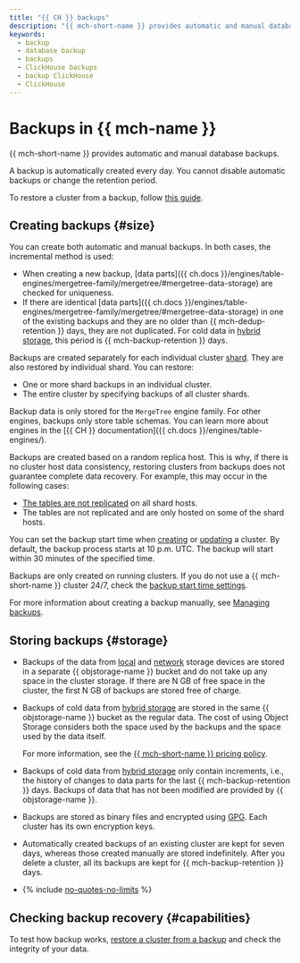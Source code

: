 ```yaml
---
title: "{{ CH }} backups"
description: "{{ mch-short-name }} provides automatic and manual database backups. Backups take up space in the storage allocated to the cluster. Backups are automatically created every day."
keywords:
  - backup
  - database backup
  - backups
  - ClickHouse backups
  - backup ClickHouse
  - ClickHouse
---
```


# Backups in {{ mch-name }}

{{ mch-short-name }} provides automatic and manual database backups.

A backup is automatically created every day. You cannot disable automatic backups or change the retention period.

To restore a cluster from a backup, follow [this guide](../operations/cluster-backups.md#restore).

## Creating backups {#size}

You can create both automatic and manual backups. In both cases, the incremental method is used:

* When creating a new backup, [data parts]({{ ch.docs }}/engines/table-engines/mergetree-family/mergetree/#mergetree-data-storage) are checked for uniqueness.
* If there are identical [data parts]({{ ch.docs }}/engines/table-engines/mergetree-family/mergetree/#mergetree-data-storage) in one of the existing backups and they are no older than {{ mch-dedup-retention }} days, they are not duplicated. For cold data in [hybrid storage](storage.md#hybrid-storage-features), this period is {{ mch-backup-retention }} days.

Backups are created separately for each individual cluster [shard](./sharding.md). They are also restored by individual shard. You can restore:

* One or more shard backups in an individual cluster.
* The entire cluster by specifying backups of all cluster shards.

Backup data is only stored for the `MergeTree` engine family. For other engines, backups only store table schemas. You can learn more about engines in the [{{ CH }} documentation]({{ ch.docs }}/engines/table-engines/).

Backups are created based on a random replica host. This is why, if there is no cluster host data consistency, restoring clusters from backups does not guarantee complete data recovery. For example, this may occur in the following cases:

* [The tables are not replicated](replication.md#replicated-tables) on all shard hosts.
* The tables are not replicated and are only hosted on some of the shard hosts.

You can set the backup start time when [creating](../operations/cluster-create.md) or [updating](../operations/update.md#change-additional-settings) a cluster. By default, the backup process starts at 10 p.m. UTC. The backup will start within 30 minutes of the specified time.

Backups are only created on running clusters. If you do not use a {{ mch-short-name }} cluster 24/7, check the [backup start time settings](../operations/update.md#change-additional-settings).

For more information about creating a backup manually, see [Managing backups](../operations/cluster-backups.md).

## Storing backups {#storage}

* Backups of the data from [local](storage.md) and [network](storage.md) storage devices are stored in a separate {{ objstorage-name }} bucket and do not take up any space in the cluster storage. If there are N GB of free space in the cluster, the first N GB of backups are stored free of charge.

* Backups of cold data from [hybrid storage](storage.md#hybrid-storage-features) are stored in the same {{ objstorage-name }} bucket as the regular data. The cost of using Object Storage considers both the space used by the backups and the space used by the data itself.

   For more information, see the [{{ mch-short-name }} pricing policy](../pricing.md#rules-storage).

* Backups of cold data from [hybrid storage](storage.md#hybrid-storage-features) only contain increments, i.e., the history of changes to data parts for the last {{ mch-backup-retention }} days. Backups of data that has not been modified are provided by {{ objstorage-name }}.

* Backups are stored as binary files and encrypted using [GPG](https://en.wikipedia.org/wiki/GNU_Privacy_Guard). Each cluster has its own encryption keys.

* Automatically created backups of an existing cluster are kept for seven days, whereas those created manually are stored indefinitely. After you delete a cluster, all its backups are kept for {{ mch-backup-retention }} days.

* {% include [no-quotes-no-limits](../../_includes/mdb/backups/no-quotes-no-limits.md) %}

## Checking backup recovery {#capabilities}

To test how backup works, [restore a cluster from a backup](../operations/cluster-backups.md) and check the integrity of your data.

